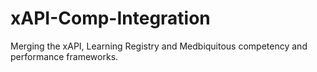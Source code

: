 xAPI-Comp-Integration
=====================

Merging the xAPI, Learning Registry and Medbiquitous competency and performance frameworks.

